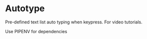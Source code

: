 # Autotype

Pre-defined text list auto typing when keypress. For video tutorials.

Use PIPENV for dependencies
